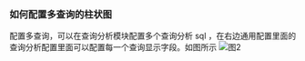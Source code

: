 ### 如何配置多查询的柱状图

配置多查询，可以在查询分析模块配置多个查询分析 sql ，在右边通用配置里面的查询分析配置里面可以配置每一个查询显示字段。如图所示
![图2](/img/src/visulization/barPro/barPro3.png)
